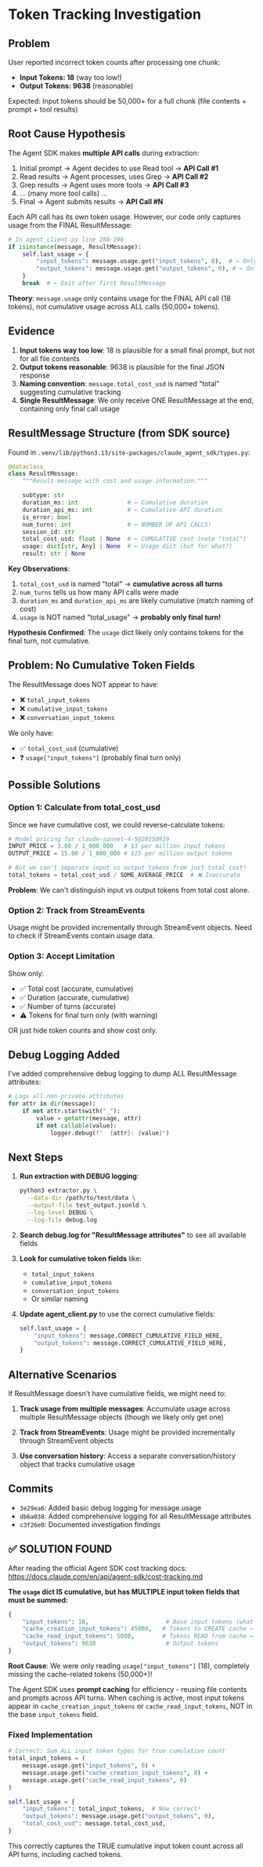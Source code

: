 # Token Tracking Investigation

## Problem

User reported incorrect token counts after processing one chunk:

- **Input Tokens: 18** (way too low!)
- **Output Tokens: 9638** (reasonable)

Expected: Input tokens should be 50,000+ for a full chunk (file contents + prompt + tool results)

## Root Cause Hypothesis

The Agent SDK makes **multiple API calls** during extraction:

1. Initial prompt → Agent decides to use Read tool → **API Call #1**
2. Read results → Agent processes, uses Grep → **API Call #2**
3. Grep results → Agent uses more tools → **API Call #3**
4. ... (many more tool calls) ...
5. Final → Agent submits results → **API Call #N**

Each API call has its own token usage. However, our code only captures usage from the FINAL ResultMessage:

```python
# In agent_client.py line 288-296
if isinstance(message, ResultMessage):
    self.last_usage = {
        "input_tokens": message.usage.get("input_tokens", 0),  # ← Only final call!
        "output_tokens": message.usage.get("output_tokens", 0), # ← Only final call!
    }
    break  # ← Exit after first ResultMessage
```

**Theory**: `message.usage` only contains usage for the FINAL API call (18 tokens), not cumulative usage across ALL calls (50,000+ tokens).

## Evidence

1. **Input tokens way too low**: 18 is plausible for a small final prompt, but not for all file contents
2. **Output tokens reasonable**: 9638 is plausible for the final JSON response
3. **Naming convention**: `message.total_cost_usd` is named "total" suggesting cumulative tracking
4. **Single ResultMessage**: We only receive ONE ResultMessage at the end, containing only final call usage

## ResultMessage Structure (from SDK source)

Found in `.venv/lib/python3.13/site-packages/claude_agent_sdk/types.py`:

```python
@dataclass
class ResultMessage:
    """Result message with cost and usage information."""

    subtype: str
    duration_ms: int              # ← Cumulative duration
    duration_api_ms: int          # ← Cumulative API duration
    is_error: bool
    num_turns: int                # ← NUMBER OF API CALLS!
    session_id: str
    total_cost_usd: float | None  # ← CUMULATIVE cost (note "total")
    usage: dict[str, Any] | None  # ← Usage dict (but for what?)
    result: str | None
```

**Key Observations**:

1. `total_cost_usd` is named "total" → **cumulative across all turns**
2. `num_turns` tells us how many API calls were made
3. `duration_ms` and `duration_api_ms` are likely cumulative (match naming of cost)
4. `usage` is NOT named "total_usage" → **probably only final turn!**

**Hypothesis Confirmed**: The `usage` dict likely only contains tokens for the final turn, not cumulative.

## Problem: No Cumulative Token Fields

The ResultMessage does NOT appear to have:

- ❌ `total_input_tokens`
- ❌ `cumulative_input_tokens`
- ❌ `conversation_input_tokens`

We only have:

- ✅ `total_cost_usd` (cumulative)
- ❓ `usage["input_tokens"]` (probably final turn only)

## Possible Solutions

### Option 1: Calculate from total_cost_usd

Since we have cumulative cost, we could reverse-calculate tokens:

```python
# Model pricing for claude-sonnet-4-5@20250929
INPUT_PRICE = 3.00 / 1_000_000   # $3 per million input tokens
OUTPUT_PRICE = 15.00 / 1_000_000 # $15 per million output tokens

# But we can't separate input vs output tokens from just total cost!
total_tokens = total_cost_usd / SOME_AVERAGE_PRICE  # ❌ Inaccurate
```

**Problem**: We can't distinguish input vs output tokens from total cost alone.

### Option 2: Track from StreamEvents

Usage might be provided incrementally through StreamEvent objects. Need to check if StreamEvents contain usage data.

### Option 3: Accept Limitation

Show only:

- ✅ Total cost (accurate, cumulative)
- ✅ Duration (accurate, cumulative)
- ✅ Number of turns (accurate)
- ⚠️  Tokens for final turn only (with warning)

OR just hide token counts and show cost only.

## Debug Logging Added

I've added comprehensive debug logging to dump ALL ResultMessage attributes:

```python
# Logs all non-private attributes
for attr in dir(message):
    if not attr.startswith("_"):
        value = getattr(message, attr)
        if not callable(value):
            logger.debug(f"  {attr}: {value}")
```

## Next Steps

1. **Run extraction with DEBUG logging**:

   ```bash
   python3 extractor.py \
     --data-dir /path/to/test/data \
     --output-file test_output.jsonld \
     --log-level DEBUG \
     --log-file debug.log
   ```

2. **Search debug.log for "ResultMessage attributes"** to see all available fields

3. **Look for cumulative token fields** like:
   - `total_input_tokens`
   - `cumulative_input_tokens`
   - `conversation_input_tokens`
   - Or similar naming

4. **Update agent_client.py** to use the correct cumulative fields:

   ```python
   self.last_usage = {
       "input_tokens": message.CORRECT_CUMULATIVE_FIELD_HERE,
       "output_tokens": message.CORRECT_CUMULATIVE_FIELD_HERE,
   }
   ```

## Alternative Scenarios

If ResultMessage doesn't have cumulative fields, we might need to:

1. **Track usage from multiple messages**: Accumulate usage across multiple ResultMessage objects (though we likely only get one)

2. **Track from StreamEvents**: Usage might be provided incrementally through StreamEvent objects

3. **Use conversation history**: Access a separate conversation/history object that tracks cumulative usage

## Commits

- `3e29ea6`: Added basic debug logging for message.usage
- `db6a038`: Added comprehensive logging for all ResultMessage attributes
- `c3f26e0`: Documented investigation findings

## ✅ SOLUTION FOUND

After reading the official Agent SDK cost tracking docs:
<https://docs.claude.com/en/api/agent-sdk/cost-tracking.md>

**The `usage` dict IS cumulative, but has MULTIPLE input token fields that must be summed:**

```python
{
    "input_tokens": 18,                      # Base input tokens (what we were reading)
    "cache_creation_input_tokens": 45000,   # Tokens to CREATE cache ← WE WERE MISSING THIS!
    "cache_read_input_tokens": 5000,        # Tokens READ from cache ← AND THIS!
    "output_tokens": 9638                    # Output tokens
}
```

**Root Cause**: We were only reading `usage["input_tokens"]` (18), completely missing the cache-related tokens (50,000+)!

The Agent SDK uses **prompt caching** for efficiency - reusing file contents and prompts across API turns. When caching is active, most input tokens appear in `cache_creation_input_tokens` or `cache_read_input_tokens`, NOT in the base `input_tokens` field.

### Fixed Implementation

```python
# Correct: Sum ALL input token types for true cumulative count
total_input_tokens = (
    message.usage.get("input_tokens", 0) +
    message.usage.get("cache_creation_input_tokens", 0) +
    message.usage.get("cache_read_input_tokens", 0)
)

self.last_usage = {
    "input_tokens": total_input_tokens,  # Now correct!
    "output_tokens": message.usage.get("output_tokens", 0),
    "total_cost_usd": message.total_cost_usd,
}
```

This correctly captures the TRUE cumulative input token count across all API turns, including cached tokens.
